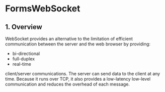 # FormsWebSocket
## 1. Overview
WebSocket provides an alternative to the limitation of efficient communication
between the server and the web browser by providing:

- bi-directional 
- full-duplex 
- real-time

client/server communications. 
The server can send data to the client at any time. 
Because it runs over TCP, it also provides a low-latency low-level communication and 
reduces the overhead of each message.
